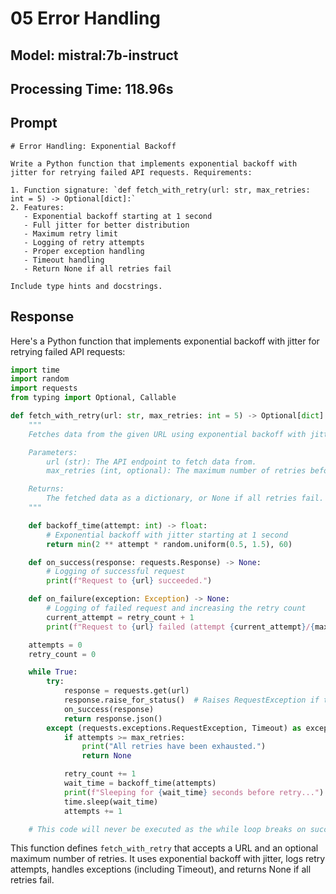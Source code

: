 # 05 Error Handling

## Model: mistral:7b-instruct

## Processing Time: 118.96s

## Prompt

```
# Error Handling: Exponential Backoff

Write a Python function that implements exponential backoff with jitter for retrying failed API requests. Requirements:

1. Function signature: `def fetch_with_retry(url: str, max_retries: int = 5) -> Optional[dict]:`
2. Features:
   - Exponential backoff starting at 1 second
   - Full jitter for better distribution
   - Maximum retry limit
   - Logging of retry attempts
   - Proper exception handling
   - Timeout handling
   - Return None if all retries fail

Include type hints and docstrings.

```

## Response

Here's a Python function that implements exponential backoff with jitter for retrying failed API requests:

```python
import time
import random
import requests
from typing import Optional, Callable

def fetch_with_retry(url: str, max_retries: int = 5) -> Optional[dict]:
    """
    Fetches data from the given URL using exponential backoff with jitter and retry mechanism.

    Parameters:
        url (str): The API endpoint to fetch data from.
        max_retries (int, optional): The maximum number of retries before giving up. Defaults to 5.

    Returns:
        The fetched data as a dictionary, or None if all retries fail.
    """

    def backoff_time(attempt: int) -> float:
        # Exponential backoff with jitter starting at 1 second
        return min(2 ** attempt * random.uniform(0.5, 1.5), 60)

    def on_success(response: requests.Response) -> None:
        # Logging of successful request
        print(f"Request to {url} succeeded.")

    def on_failure(exception: Exception) -> None:
        # Logging of failed request and increasing the retry count
        current_attempt = retry_count + 1
        print(f"Request to {url} failed (attempt {current_attempt}/{max_retries}).")

    attempts = 0
    retry_count = 0

    while True:
        try:
            response = requests.get(url)
            response.raise_for_status()  # Raises RequestException if the request failed
            on_success(response)
            return response.json()
        except (requests.exceptions.RequestException, Timeout) as exception:
            if attempts >= max_retries:
                print("All retries have been exhausted.")
                return None

            retry_count += 1
            wait_time = backoff_time(attempts)
            print(f"Sleeping for {wait_time} seconds before retry...")
            time.sleep(wait_time)
            attempts += 1

    # This code will never be executed as the while loop breaks on successful response or reaching the max retries limit
```

This function defines `fetch_with_retry` that accepts a URL and an optional maximum number of retries. It uses exponential backoff with jitter, logs retry attempts, handles exceptions (including Timeout), and returns None if all retries fail.